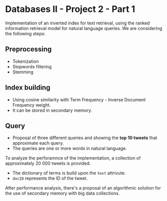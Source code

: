 # Databases II - Project 2 - Part 1
Implementation of an inverted index for text retrieval, using the ranked information retrieval model for natural language queries. We are considering the following steps:

## Preprocessing
* Tokenization
* Stopwords filtering
* Stemming

## Index building
* Using cosine similarity with Term Frequency - Inverse Document Frequency weight.
* It can be stored in secondary memory.

## Query
* Proposal of three different queries and showing the **top 10 tweets** that approximate each query.
* The queries are one or more words in natural language.

To analyze the perforamnce of the implementation, a collection of approximately 20 000 tweets is provided. 

* The dictionary of terms is build upon the `text` attrivute.
* `docID` represents the ID of the tweet.

After performance analysis, there's a proposal of an algorithmic solution for the use of secondary memory with big data collections.
